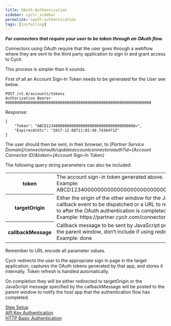 ```yaml
---
title: OAuth Authentication
sidebar: cyclr_sidebar
permalink: oauth-authentication
tags: [installing]
---
```


**_For connectors that require your user to be taken through an OAuth flow._**

Connectors using OAuth require that the user goes through a webflow where they are sent to the third party application to sign in and grant access to Cyclr.

This process is simpler than it sounds.

First of all an Account Sign-In Token needs to be generated for the User see below.

    POST /v1.0/accounts/tokens
    Authorization Bearer 0000000000000000000000000000000000000000000000000000000000000000

Response:

    {
        "Token": "ABCD123400000000000000000000000000000000000=",
        "ExpiresAtUtc": "2017-12-08T11:02:48.7436471Z"
    }

The user should then be sent, in their browser, to _[Partner Service Domain]/connectorauth/updateaccountconnectoroauth?id={Account Connector ID}&token={Account Sign-In Token}_

The following query string parameters can also be included:

<table>
    <tr>
        <th>token</th>
        <td>The account sign-in token generated above. <br/>Example: ABCD123400000000000000000000000000000000000=</td>
    </tr>
    <tr>
        <th>targetOrigin</th>
        <td>Either the origin of the other window for the JavaScript callback event to be dispatched or a URL to redirect the user to after the OAuth authentication is completed.<br/>Example: https://partner.cyclr.com/connectors</td>
    </tr>
    <tr>
        <th>callbackMessage</th>
        <td>Callback message to be sent by JavaScript postMessage to the parent window, don’t include if using redirect.<br/>Example: done</td>
    </tr>
</table>

Remember to URL encode all parameter values.

Cyclr redirects the user to the appropriate sign in page in the target application, captures the OAuth tokens generated by that app, and stores it internally. Token refresh is handled automatically.

On completion they will be either redirected to targetOrigin or the JavaScript message specified by the callbackMessage will be posted to the parent window to notify the host app that the authentication flow has completed.

[Step Setup](./step-set-up)  
[API Key Authentication](./api-key-authentication)  
[HTTP Basic Authentication](./basic-authentication)
